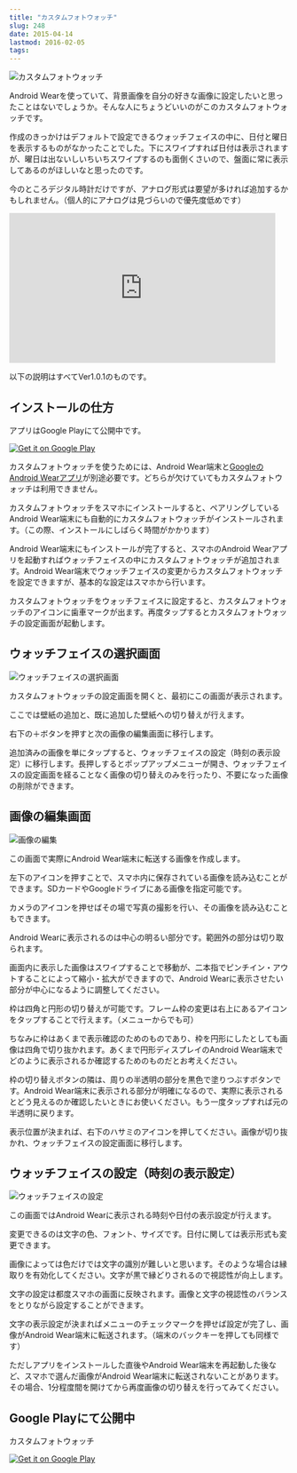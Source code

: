 ```yaml
---
title: "カスタムフォトウォッチ"
slug: 248
date: 2015-04-14
lastmod: 2016-02-05
tags: 
---
```


![カスタムフォトウォッチ](b7c46e339d4a9e16ca42eab8bd987391.jpg)

Android Wearを使っていて、背景画像を自分の好きな画像に設定したいと思ったことはないでしょうか。そんな人にちょうどいいのがこのカスタムフォトウォッチです。

作成のきっかけはデフォルトで設定できるウォッチフェイスの中に、日付と曜日を表示するものがなかったことでした。下にスワイプすれば日付は表示されますが、曜日は出ないしいちいちスワイプするのも面倒くさいので、盤面に常に表示してあるのがほしいなと思ったのです。

今のところデジタル時計だけですが、アナログ形式は要望が多ければ追加するかもしれません。（個人的にアナログは見づらいので優先度低めです）

<iframe width="480" height="270" src="https://www.youtube.com/embed/pcc0MT_21WU" frameborder="0" allowfullscreen></iframe>

以下の説明はすべてVer1.0.1のものです。


## インストールの仕方


アプリはGoogle Playにて公開中です。

<a href="https://play.google.com/store/apps/details?id=jp.gcreate.product.customphotowatch">
  <img alt="Get it on Google Play" src="https://play.google.com/intl/en_us/badges/images/generic/en-play-badge.png" />
</a>

カスタムフォトウォッチを使うためには、Android Wear端末と<a href="https://play.google.com/store/apps/details?id=com.google.android.wearable.app">GoogleのAndroid Wearアプリ</a>が別途必要です。どちらが欠けていてもカスタムフォトウォッチは利用できません。

カスタムフォトウォッチをスマホにインストールすると、ペアリングしているAndroid Wear端末にも自動的にカスタムフォトウォッチがインストールされます。（この際、インストールにしばらく時間がかかります）

Android Wear端末にもインストールが完了すると、スマホのAndroid Wearアプリを起動すればウォッチフェイスの中にカスタムフォトウォッチが追加されます。Android Wear端末でウォッチフェイスの変更からカスタムフォトウォッチを設定できますが、基本的な設定はスマホから行います。

カスタムフォトウォッチをウォッチフェイスに設定すると、カスタムフォトウォッチのアイコンに歯車マークが出ます。再度タップするとカスタムフォトウォッチの設定画面が起動します。


## ウォッチフェイスの選択画面


![ウォッチフェイスの選択画面](8f167513b6991a29edaed45205222776.jpg)

カスタムフォトウォッチの設定画面を開くと、最初にこの画面が表示されます。

ここでは壁紙の追加と、既に追加した壁紙への切り替えが行えます。

右下の＋ボタンを押すと次の画像の編集画面に移行します。

追加済みの画像を単にタップすると、ウォッチフェイスの設定（時刻の表示設定）に移行します。長押しするとポップアップメニューが開き、ウォッチフェイスの設定画面を経ることなく画像の切り替えのみを行ったり、不要になった画像の削除ができます。


## 画像の編集画面


![画像の編集](7b825441e8c56b40b258b6791c5bf4f8.jpg)

この画面で実際にAndroid Wear端末に転送する画像を作成します。

左下のアイコンを押すことで、スマホ内に保存されている画像を読み込むことができます。SDカードやGoogleドライブにある画像を指定可能です。

カメラのアイコンを押せばその場で写真の撮影を行い、その画像を読み込むこともできます。

Android Wearに表示されるのは中心の明るい部分です。範囲外の部分は切り取られます。

画面内に表示した画像はスワイプすることで移動が、二本指でピンチイン・アウトすることによって縮小・拡大ができますので、Android Wearに表示させたい部分が中心になるように調整してください。

枠は四角と円形の切り替えが可能です。フレーム枠の変更は右上にあるアイコンをタップすることで行えます。（メニューからでも可）

ちなみに枠はあくまで表示確認のためのものであり、枠を円形にしたとしても画像は四角で切り抜かれます。あくまで円形ディスプレイのAndroid Wear端末でどのように表示されるか確認するためのものだとお考えください。

枠の切り替えボタンの隣は、周りの半透明の部分を黒色で塗りつぶすボタンです。Android Wear端末に表示される部分が明確になるので、実際に表示されるとどう見えるのか確認したいときにお使いください。もう一度タップすれば元の半透明に戻ります。

表示位置が決まれば、右下のハサミのアイコンを押してください。画像が切り抜かれ、ウォッチフェイスの設定画面に移行します。


## ウォッチフェイスの設定（時刻の表示設定）


![ウォッチフェイスの設定](98ee6f4dcb82fba8a68d19b3847d4539.jpg)

この画面ではAndroid Wearに表示される時刻や日付の表示設定が行えます。

変更できるのは文字の色、フォント、サイズです。日付に関しては表示形式も変更できます。

画像によっては色だけでは文字の識別が難しいと思います。そのような場合は縁取りを有効化してください。文字が黒で縁どりされるので視認性が向上します。

文字の設定は都度スマホの画面に反映されます。画像と文字の視認性のバランスをとりながら設定することができます。

文字の表示設定が決まればメニューのチェックマークを押せば設定が完了し、画像がAndroid Wear端末に転送されます。（端末のバックキーを押しても同様です）

ただしアプリをインストールした直後やAndroid Wear端末を再起動した後など、スマホで選んだ画像がAndroid Wear端末に転送されないことがあります。その場合、1分程度間を開けてから再度画像の切り替えを行ってみてください。


## Google Playにて公開中


カスタムフォトウォッチ

<a href="https://play.google.com/store/apps/details?id=jp.gcreate.product.customphotowatch">
 <img alt="Get it on Google Play" src="https://play.google.com/intl/en_us/badges/images/generic/en-play-badge.png" />
</a>


  